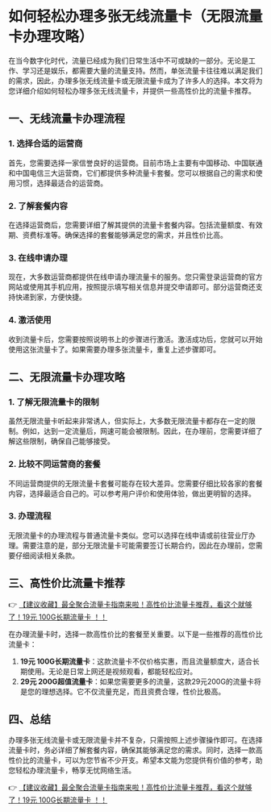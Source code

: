 # 如何轻松办理多张无线流量卡（无限流量卡办理攻略）

在当今数字化时代，流量已经成为我们日常生活中不可或缺的一部分。无论是工作、学习还是娱乐，都需要大量的流量支持。然而，单张流量卡往往难以满足我们的需求，因此，办理多张无线流量卡或无限流量卡成为了许多人的选择。本文将为您详细介绍如何轻松办理多张无线流量卡，并提供一些高性价比的流量卡推荐。

## 一、无线流量卡办理流程

### 1. 选择合适的运营商
首先，您需要选择一家信誉良好的运营商。目前市场上主要有中国移动、中国联通和中国电信三大运营商，它们都提供多种流量卡套餐。您可以根据自己的需求和使用习惯，选择最适合的运营商。

### 2. 了解套餐内容
在选择运营商后，您需要详细了解其提供的流量卡套餐内容。包括流量额度、有效期、资费标准等。确保选择的套餐能够满足您的需求，并且性价比高。

### 3. 在线申请办理
现在，大多数运营商都提供在线申请办理流量卡的服务。您只需登录运营商的官方网站或使用其手机应用，按照提示填写相关信息并提交申请即可。部分运营商还支持快递到家，方便快捷。

### 4. 激活使用
收到流量卡后，您需要按照说明书上的步骤进行激活。激活成功后，您就可以开始使用这张流量卡了。如果需要办理多张流量卡，重复上述步骤即可。

## 二、无限流量卡办理攻略

### 1. 了解无限流量卡的限制
虽然无限流量卡听起来非常诱人，但实际上，大多数无限流量卡都存在一定的限制。例如，达到一定流量后，网速可能会被限制。因此，在办理前，您需要详细了解这些限制，确保自己能够接受。

### 2. 比较不同运营商的套餐
不同运营商提供的无限流量卡套餐可能存在较大差异。您需要仔细比较各家的套餐内容，选择最适合自己的。可以参考用户评价和使用体验，做出更明智的选择。

### 3. 办理流程
无限流量卡的办理流程与普通流量卡类似。您可以选择在线申请或前往营业厅办理。需要注意的是，部分无限流量卡可能需要签订长期合约，因此在办理前，您需要仔细阅读相关条款。

## 三、高性价比流量卡推荐

👉 [【建议收藏】最全聚合流量卡指南来啦！高性价比流量卡推荐，看这个就够了！19元 100G长期流量卡 ！！](https://bit.ly/Liuliangka)

在办理流量卡时，选择一款高性价比的套餐至关重要。以下是一些推荐的高性价比流量卡：

1. **19元 100G长期流量卡**：这款流量卡不仅价格实惠，而且流量额度大，适合长期使用。无论是日常上网还是视频观看，都能轻松应对。
2. **29元 200G超值流量卡**：如果您需要更多的流量，这款29元200G的流量卡将是您的理想选择。它不仅流量充足，而且资费合理，性价比极高。

## 四、总结

办理多张无线流量卡或无限流量卡并不复杂，只需按照上述步骤操作即可。在选择流量卡时，务必详细了解套餐内容，确保其能够满足您的需求。同时，选择一款高性价比的流量卡，可以为您节省不少开支。希望本文能为您提供有价值的参考，助您轻松办理流量卡，畅享无忧网络生活。

👉 [【建议收藏】最全聚合流量卡指南来啦！高性价比流量卡推荐，看这个就够了！19元 100G长期流量卡 ！！](https://bit.ly/Liuliangka)